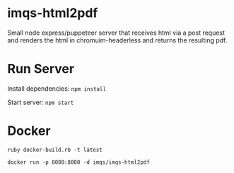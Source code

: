 # imqs-html2pdf
Small node express/puppeteer server that receives html via a post request and renders the html in chromuim-headerless and returns the resulting pdf.

# Run Server
Install dependencies: `npm install`

Start server: `npm start`

# Docker

`ruby docker-build.rb -t latest`

`docker run -p 8080:8080 -d imqs/imqs-html2pdf`
